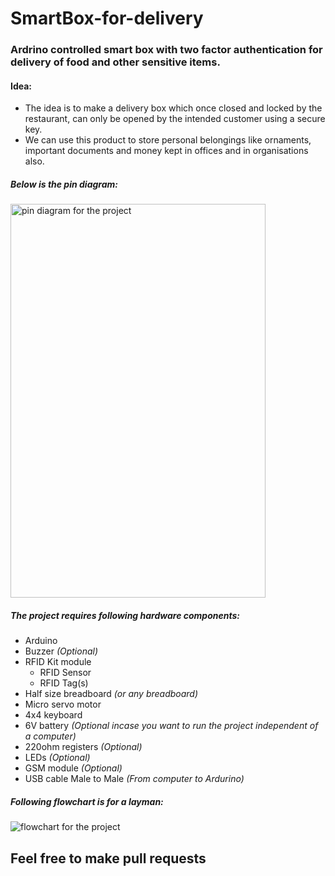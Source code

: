 # SmartBox-for-delivery
### Ardrino controlled smart box with two factor authentication for delivery of food and other sensitive items.<br>

#### Idea:
- The idea is to make a delivery box which once closed and locked by the restaurant, can only be opened by the intended customer using a secure key.
- We can use this product to store personal belongings like ornaments, important documents and money kept in offices and in organisations also.


##### Below is the pin diagram:

<img src="pin-diagram.png" alt="pin diagram for the project" height="630px" width="90%" caption="pin diagram for the project"> <br>



##### The project requires following hardware components:
- Arduino
- Buzzer _(Optional)_
- RFID Kit module
    - RFID Sensor
    - RFID Tag(s)
- Half size breadboard _(or any breadboard)_
- Micro servo motor
- 4x4 keyboard
- 6V battery _(Optional incase you want to run the project independent of a computer)_
- 220ohm registers _(Optional)_
- LEDs _(Optional)_
- GSM module _(Optional)_
- USB cable Male to Male _(From computer to Ardurino)_

##### Following flowchart is for a layman:

<img src="flowchart.png" alt="flowchart for the project">

##  __Feel free to make pull requests__
